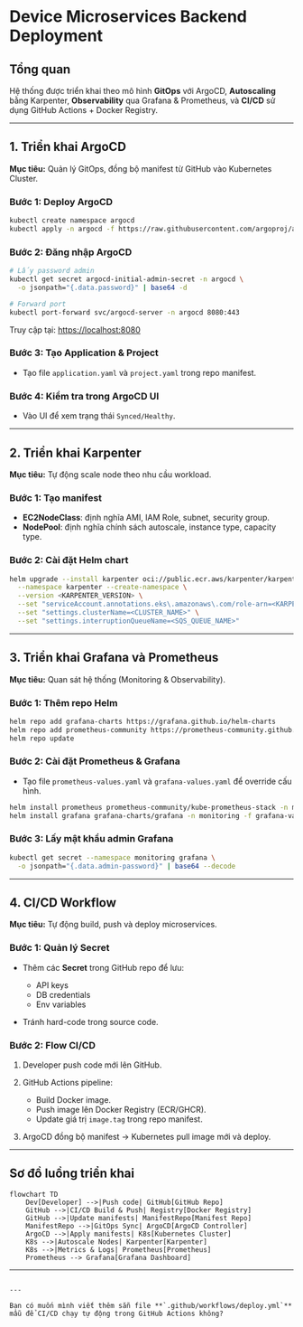 # Device Microservices Backend Deployment

## Tổng quan
Hệ thống được triển khai theo mô hình **GitOps** với ArgoCD, **Autoscaling** bằng Karpenter, **Observability** qua Grafana & Prometheus, và **CI/CD** sử dụng GitHub Actions + Docker Registry.

---

## 1. Triển khai ArgoCD
**Mục tiêu:** Quản lý GitOps, đồng bộ manifest từ GitHub vào Kubernetes Cluster.

### Bước 1: Deploy ArgoCD
```bash
kubectl create namespace argocd
kubectl apply -n argocd -f https://raw.githubusercontent.com/argoproj/argo-cd/stable/manifests/install.yaml
````

### Bước 2: Đăng nhập ArgoCD

```bash
# Lấy password admin
kubectl get secret argocd-initial-admin-secret -n argocd \
  -o jsonpath="{.data.password}" | base64 -d

# Forward port
kubectl port-forward svc/argocd-server -n argocd 8080:443
```

Truy cập tại: [https://localhost:8080](https://localhost:8080)

### Bước 3: Tạo Application & Project

* Tạo file `application.yaml` và `project.yaml` trong repo manifest.

### Bước 4: Kiểm tra trong ArgoCD UI

* Vào UI để xem trạng thái `Synced/Healthy`.

---

## 2. Triển khai Karpenter

**Mục tiêu:** Tự động scale node theo nhu cầu workload.

### Bước 1: Tạo manifest

* **EC2NodeClass**: định nghĩa AMI, IAM Role, subnet, security group.
* **NodePool**: định nghĩa chính sách autoscale, instance type, capacity type.

### Bước 2: Cài đặt Helm chart

```bash
helm upgrade --install karpenter oci://public.ecr.aws/karpenter/karpenter \
  --namespace karpenter --create-namespace \
  --version <KARPENTER_VERSION> \
  --set "serviceAccount.annotations.eks\.amazonaws\.com/role-arn=<KARPENTER_IAM_ROLE_ARN>" \
  --set "settings.clusterName=<CLUSTER_NAME>" \
  --set "settings.interruptionQueueName=<SQS_QUEUE_NAME>"
```

---

## 3. Triển khai Grafana và Prometheus

**Mục tiêu:** Quan sát hệ thống (Monitoring & Observability).

### Bước 1: Thêm repo Helm

```bash
helm repo add grafana-charts https://grafana.github.io/helm-charts
helm repo add prometheus-community https://prometheus-community.github.io/helm-charts
helm repo update
```

### Bước 2: Cài đặt Prometheus & Grafana

* Tạo file `prometheus-values.yaml` và `grafana-values.yaml` để override cấu hình.

```bash
helm install prometheus prometheus-community/kube-prometheus-stack -n monitoring -f prometheus-values.yaml
helm install grafana grafana-charts/grafana -n monitoring -f grafana-values.yaml
```

### Bước 3: Lấy mật khẩu admin Grafana

```bash
kubectl get secret --namespace monitoring grafana \
  -o jsonpath="{.data.admin-password}" | base64 --decode
```

---

## 4. CI/CD Workflow

**Mục tiêu:** Tự động build, push và deploy microservices.

### Bước 1: Quản lý Secret

* Thêm các **Secret** trong GitHub repo để lưu:

  * API keys
  * DB credentials
  * Env variables
* Tránh hard-code trong source code.

### Bước 2: Flow CI/CD

1. Developer push code mới lên GitHub.
2. GitHub Actions pipeline:

   * Build Docker image.
   * Push image lên Docker Registry (ECR/GHCR).
   * Update giá trị `image.tag` trong repo manifest.
3. ArgoCD đồng bộ manifest → Kubernetes pull image mới và deploy.

---

## Sơ đồ luồng triển khai

```mermaid
flowchart TD
    Dev[Developer] -->|Push code| GitHub[GitHub Repo]
    GitHub -->|CI/CD Build & Push| Registry[Docker Registry]
    GitHub -->|Update manifests| ManifestRepo[Manifest Repo]
    ManifestRepo -->|GitOps Sync| ArgoCD[ArgoCD Controller]
    ArgoCD -->|Apply manifests| K8s[Kubernetes Cluster]
    K8s -->|Autoscale Nodes| Karpenter[Karpenter]
    K8s -->|Metrics & Logs| Prometheus[Prometheus]
    Prometheus --> Grafana[Grafana Dashboard]
```

---

```

---

Bạn có muốn mình viết thêm sẵn file **`.github/workflows/deploy.yml`** mẫu để CI/CD chạy tự động trong GitHub Actions không?
```
